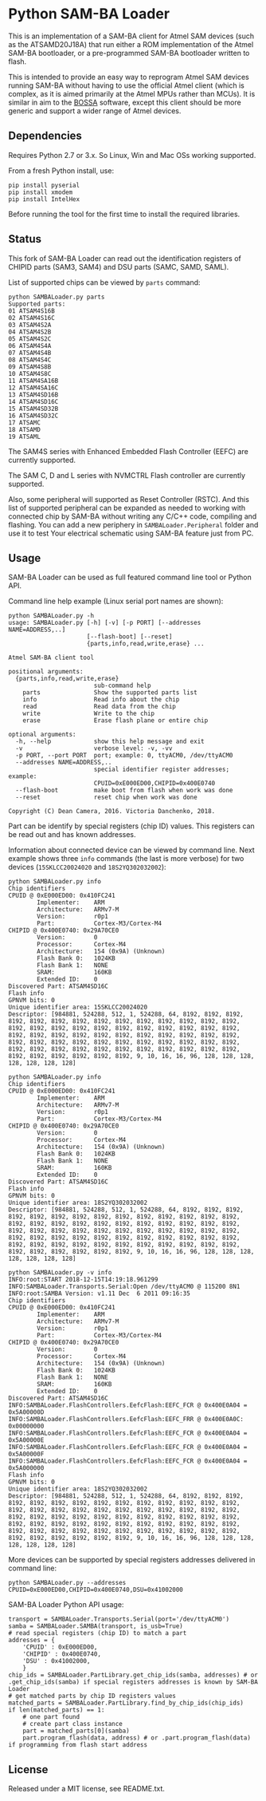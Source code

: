 # Python SAM-BA Loader

This is an implementation of a SAM-BA client for Atmel SAM devices (such as
the ATSAMD20J18A) that run either a ROM implementation of the Atmel SAM-BA bootloader, or a pre-programmed SAM-BA bootloader written to flash.

This is intended to provide an easy way to reprogram Atmel SAM devices running SAM-BA without having to use the official Atmel client (which is complex, as it is aimed primarily at the Atmel MPUs rather than MCUs). It is similar in aim to the [BOSSA](http://www.shumatech.com/web/products/bossa) software, except this client should be more generic and support a wider range of Atmel devices.

## Dependencies

Requires Python 2.7 or 3.x. So Linux, Win and Mac OSs working supported.

From a fresh Python install, use:
```
pip install pyserial
pip install xmodem
pip install IntelHex
```
Before running the tool for the first time to install the required libraries.

## Status

This fork of SAM-BA Loader can read out the identification registers of CHIPID parts (SAM3, SAM4) and DSU parts (SAMC, SAMD, SAML).

List of supported chips can be viewed by `parts` command:
```
python SAMBALoader.py parts
Supported parts:
01 ATSAM4S16B
02 ATSAM4S16C
03 ATSAM4S2A
04 ATSAM4S2B
05 ATSAM4S2C
06 ATSAM4S4A
07 ATSAM4S4B
08 ATSAM4S4C
09 ATSAM4S8B
10 ATSAM4S8C
11 ATSAM4SA16B
12 ATSAM4SA16C
13 ATSAM4SD16B
14 ATSAM4SD16C
15 ATSAM4SD32B
16 ATSAM4SD32C
17 ATSAMC
18 ATSAMD
19 ATSAML
```

The SAM4S series with Enhanced Embedded Flash Controller (EEFC) are currently supported.

The SAM C, D and L series with NVMCTRL Flash controller are currently supported.

Also, some peripheral will supported as Reset Controller (RSTC). And this list of supported peripheral can be expanded as needed to working with connected chip by SAM-BA without writing any C/C++ code, compiling and flashing. You can add a new periphery in `SAMBALoader.Peripheral` folder and use it to test Your electrical schematic using SAM-BA feature just from PC.

## Usage

SAM-BA Loader can be used as full featured command line tool or Python API.

Command line help example (Linux serial port names are shown):
```
python SAMBALoader.py -h
usage: SAMBALoader.py [-h] [-v] [-p PORT] [--addresses NAME=ADDRESS,..]
                      [--flash-boot] [--reset]
                      {parts,info,read,write,erase} ...

Atmel SAM-BA client tool

positional arguments:
  {parts,info,read,write,erase}
                        sub-command help
    parts               Show the supported parts list
    info                Read info about the chip
    read                Read data from the chip
    write               Write to the chip
    erase               Erase flash plane or entire chip

optional arguments:
  -h, --help            show this help message and exit
  -v                    verbose level: -v, -vv
  -p PORT, --port PORT  port; example: 0, ttyACM0, /dev/ttyACM0
  --addresses NAME=ADDRESS,..
                        special identifier register addresses; example:
                        CPUID=0xE000ED00,CHIPID=0x400E0740
  --flash-boot          make boot from flash when work was done
  --reset               reset chip when work was done

Copyright (C) Dean Camera, 2016. Victoria Danchenko, 2018.
```

Part can be identify by special registers (chip ID) values. This registers can be read out and has known addresses.

Information about connected device can be viewed by command line. Next example shows three `info` commands (the last is more verbose) for two devices (`15SKLCC20024020` and `18S2YQ302032002`):
```
python SAMBALoader.py info
Chip identifiers
CPUID @ 0xE000ED00: 0x410FC241
        Implementer:    ARM
        Architecture:   ARMv7-M
        Version:        r0p1
        Part:           Cortex-M3/Cortex-M4
CHIPID @ 0x400E0740: 0x29A70CE0
        Version:        0
        Processor:      Cortex-M4
        Architecture:   154 (0x9A) (Unknown)
        Flash Bank 0:   1024KB
        Flash Bank 1:   NONE
        SRAM:           160KB
        Extended ID:    0
Discovered Part: ATSAM4SD16C
Flash info
GPNVM bits: 0
Unique identifier area: 15SKLCC20024020
Descriptor: [984881, 524288, 512, 1, 524288, 64, 8192, 8192, 8192, 8192, 8192, 8192, 8192, 8192, 8192, 8192, 8192, 8192, 8192, 8192, 8192, 8192, 8192, 8192, 8192, 8192, 8192, 8192, 8192, 8192, 8192, 8192, 8192, 8192, 8192, 8192, 8192, 8192, 8192, 8192, 8192, 8192, 8192, 8192, 8192, 8192, 8192, 8192, 8192, 8192, 8192, 8192, 8192, 8192, 8192, 8192, 8192, 8192, 8192, 8192, 8192, 8192, 8192, 8192, 8192, 8192, 8192, 8192, 8192, 8192, 9, 10, 16, 16, 96, 128, 128, 128, 128, 128, 128, 128]

python SAMBALoader.py info
Chip identifiers
CPUID @ 0xE000ED00: 0x410FC241
        Implementer:    ARM
        Architecture:   ARMv7-M
        Version:        r0p1
        Part:           Cortex-M3/Cortex-M4
CHIPID @ 0x400E0740: 0x29A70CE0
        Version:        0
        Processor:      Cortex-M4
        Architecture:   154 (0x9A) (Unknown)
        Flash Bank 0:   1024KB
        Flash Bank 1:   NONE
        SRAM:           160KB
        Extended ID:    0
Discovered Part: ATSAM4SD16C
Flash info
GPNVM bits: 0
Unique identifier area: 18S2YQ302032002
Descriptor: [984881, 524288, 512, 1, 524288, 64, 8192, 8192, 8192, 8192, 8192, 8192, 8192, 8192, 8192, 8192, 8192, 8192, 8192, 8192, 8192, 8192, 8192, 8192, 8192, 8192, 8192, 8192, 8192, 8192, 8192, 8192, 8192, 8192, 8192, 8192, 8192, 8192, 8192, 8192, 8192, 8192, 8192, 8192, 8192, 8192, 8192, 8192, 8192, 8192, 8192, 8192, 8192, 8192, 8192, 8192, 8192, 8192, 8192, 8192, 8192, 8192, 8192, 8192, 8192, 8192, 8192, 8192, 8192, 8192, 9, 10, 16, 16, 96, 128, 128, 128, 128, 128, 128, 128]

python SAMBALoader.py -v info
INFO:root:START 2018-12-15T14:19:18.961299
INFO:SAMBALoader.Transports.Serial:Open /dev/ttyACM0 @ 115200 8N1
INFO:root:SAMBA Version: v1.11 Dec  6 2011 09:16:35
Chip identifiers
CPUID @ 0xE000ED00: 0x410FC241
        Implementer:    ARM
        Architecture:   ARMv7-M
        Version:        r0p1
        Part:           Cortex-M3/Cortex-M4
CHIPID @ 0x400E0740: 0x29A70CE0
        Version:        0
        Processor:      Cortex-M4
        Architecture:   154 (0x9A) (Unknown)
        Flash Bank 0:   1024KB
        Flash Bank 1:   NONE
        SRAM:           160KB
        Extended ID:    0
Discovered Part: ATSAM4SD16C
INFO:SAMBALoader.FlashControllers.EefcFlash:EEFC_FCR @ 0x400E0A04 = 0x5A00000D
INFO:SAMBALoader.FlashControllers.EefcFlash:EEFC_FRR @ 0x400E0A0C: 0x00000000
INFO:SAMBALoader.FlashControllers.EefcFlash:EEFC_FCR @ 0x400E0A04 = 0x5A00000E
INFO:SAMBALoader.FlashControllers.EefcFlash:EEFC_FCR @ 0x400E0A04 = 0x5A00000F
INFO:SAMBALoader.FlashControllers.EefcFlash:EEFC_FCR @ 0x400E0A04 = 0x5A000000
Flash info
GPNVM bits: 0
Unique identifier area: 18S2YQ302032002
Descriptor: [984881, 524288, 512, 1, 524288, 64, 8192, 8192, 8192, 8192, 8192, 8192, 8192, 8192, 8192, 8192, 8192, 8192, 8192, 8192, 8192, 8192, 8192, 8192, 8192, 8192, 8192, 8192, 8192, 8192, 8192, 8192, 8192, 8192, 8192, 8192, 8192, 8192, 8192, 8192, 8192, 8192, 8192, 8192, 8192, 8192, 8192, 8192, 8192, 8192, 8192, 8192, 8192, 8192, 8192, 8192, 8192, 8192, 8192, 8192, 8192, 8192, 8192, 8192, 8192, 8192, 8192, 8192, 8192, 8192, 9, 10, 16, 16, 96, 128, 128, 128, 128, 128, 128, 128]
```

More devices can be supported by special registers addresses delivered in command line:
```
python SAMBALoader.py --addresses CPUID=0xE000ED00,CHIPID=0x400E0740,DSU=0x41002000
```

SAM-BA Loader Python API usage:
```
transport = SAMBALoader.Transports.Serial(port='/dev/ttyACM0')
samba = SAMBALoader.SAMBA(transport, is_usb=True)
# read special registers (chip ID) to match a part
addresses = {
	'CPUID' : 0xE000ED00,
	'CHIPID' : 0x400E0740,
	'DSU' : 0x41002000,
	}
chip_ids = SAMBALoader.PartLibrary.get_chip_ids(samba, addresses) # or .get_chip_ids(samba) if special registers addresses is known by SAM-BA Loader
# get matched parts by chip ID registers values
matched_parts = SAMBALoader.PartLibrary.find_by_chip_ids(chip_ids)
if len(matched_parts) == 1:
	# one part found
	# create part class instance
	part = matched_parts[0](samba)
	part.program_flash(data, address) # or .part.program_flash(data) if programming from flash start address
```

## License

Released under a MIT license, see README.txt.
